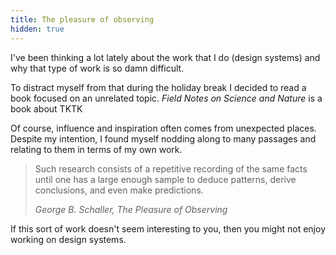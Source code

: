 ```yaml
---
title: The pleasure of observing
hidden: true
---
```


I've been thinking a lot lately about the work that I do (design systems) and why that type of work is so damn difficult.

To distract myself from that during the holiday break I decided to read a book focused on an unrelated topic. *Field Notes on Science and Nature* is a book about TKTK

Of course, influence and inspiration often comes from unexpected places. Despite my intention, I found myself nodding along to many passages and relating to them in terms of my own work.

> Such research consists of a repetitive recording of the same facts until one has a large enough sample to deduce patterns, derive conclusions, and even make predictions.
> 
> <cite>George B. Schaller, The Pleasure of Observing</cite>

If this sort of work doesn't seem interesting to you, then you might not enjoy working on design systems.